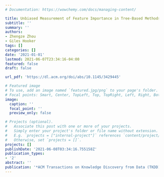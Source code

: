```yaml
---
# Documentation: https://wowchemy.com/docs/managing-content/

title: Unbiased Measurement of Feature Importance in Tree-Based Methods
subtitle: ''
summary: ''
authors:
- Zhengze Zhou
- Giles Hooker
tags: []
categories: []
date: '2021-01-01'
lastmod: 2021-06-07T23:34:16-04:00
featured: false
draft: false

url_pdf: 'https://dl.acm.org/doi/abs/10.1145/3429445'

# Featured image
# To use, add an image named `featured.jpg/png` to your page's folder.
# Focal points: Smart, Center, TopLeft, Top, TopRight, Left, Right, BottomLeft, Bottom, BottomRight.
image:
  caption: ''
  focal_point: ''
  preview_only: false

# Projects (optional).
#   Associate this post with one or more of your projects.
#   Simply enter your project's folder or file name without extension.
#   E.g. `projects = ["internal-project"]` references `content/project/deep-learning/index.md`.
#   Otherwise, set `projects = []`.
projects: []
publishDate: '2021-06-08T03:34:16.755158Z'
publication_types:
- '2'
abstract: ''
publication: '*ACM Transactions on Knowledge Discovery from Data (TKDD)*'
---
```

